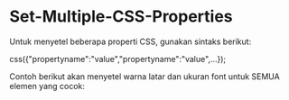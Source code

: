 # Set-Multiple-CSS-Properties

Untuk menyetel beberapa properti CSS, gunakan sintaks berikut:

css({"propertyname":"value","propertyname":"value",...});

Contoh berikut akan menyetel warna latar dan ukuran font untuk SEMUA elemen yang cocok:
